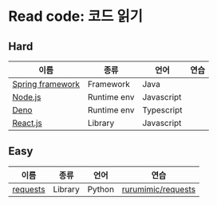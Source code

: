 # Read code: 코드 읽기

## Hard

| 이름 | 종류 | 언어 | 연습 |
|---|---|---|---|
| [Spring framework](https://github.com/spring-projects/spring-framework) | Framework | Java | |
| [Node.js](https://github.com/nodejs/node) | Runtime env | Javascript | |
| [Deno](https://github.com/denoland/deno) | Runtime env | Typescript | |
| [React.js](https://github.com/facebook/react) | Library | Javascript | |

## Easy

| 이름 | 종류 | 언어 | 연습 |
|---|---|---|---|
| [requests](https://github.com/psf/requests) | Library | Python | [rurumimic/requests](https://github.com/rurumimic/requests) |
